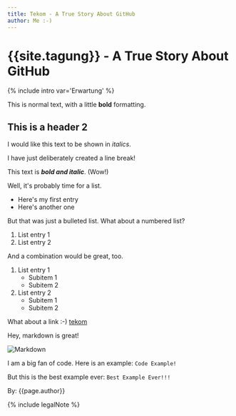 ```yaml
---
title: Tekom - A True Story About GitHub
author: Me :-)
---
```


# {{site.tagung}} - A True Story About GitHub

{% include intro var='Erwartung' %}

This is normal text, with a little __bold__ formatting. 
## This is a header 2
I would like this text to be shown in *italics*.

I have just deliberately created a line break!

This text is **_bold and italic_**. (Wow!)

Well, it's probably time for a list.
* Here's my first entry
* Here's another one

But that was just a bulleted list. What about a numbered list?
1. List entry 1
1. List entry 2

And a combination would be great, too.
1. List entry 1
   * Subitem 1
   * Subitem 2
1. List entry 2
   * Subitem 1
   * Subitem 2

What about a link :-) [tekom](http://tekom.de/)

Hey, markdown is great!

![Markdown](https://parson-ag.github.io/tekom2017_markdown_workshop_2/doc-images/Markdown-mark.png)

I am a big fan of code. Here is an example:
`Code Example!`

But this is the best example ever:
```Best Example Ever!!!```

By: {{page.author}}

{% include legalNote %}
